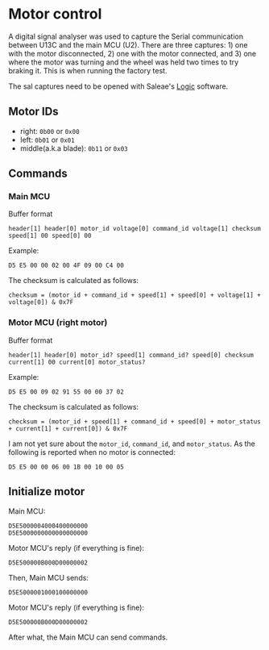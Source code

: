 # Motor control

A digital signal analyser was used to capture the Serial communication between U13C and the main MCU (U2). There are three captures: 1) one with the motor disconnected, 2) one with the motor connected, and 3) one where the motor was turning and the wheel was held two times to try braking it. This is when running the factory test.

The sal captures need to be opened with Saleae's [Logic](https://www.saleae.com/pages/downloads) software.

## Motor IDs

- right: `0b00` or `0x00`
- left: `0b01` or `0x01`
- middle(a.k.a blade): `0b11` or `0x03`

## Commands

### Main MCU

Buffer format

`header[1] header[0] motor_id voltage[0] command_id voltage[1] checksum speed[1] 00 speed[0] 00`

Example:

`D5 E5 00 00 02 00 4F 09 00 C4 00`

The checksum is calculated as follows:

`checksum = (motor_id + command_id + speed[1] + speed[0] + voltage[1] + voltage[0]) & 0x7F`

### Motor MCU (right motor)

Buffer format

`header[1] header[0] motor_id? speed[1] command_id? speed[0] checksum current[1] 00 current[0] motor_status?`

Example:

`D5 E5 00 09 02 91 55 00 00 37 02`

The checksum is calculated as follows:

`checksum = (motor_id + speed[1] + command_id + speed[0] + motor_status + current[1] + current[0]) & 0x7F`

I am not yet sure about the `motor_id`, `command_id`, and `motor_status`. As the following is reported when no motor is connected:

`D5 E5 00 00 06 00 1B 00 10 00 05`

## Initialize motor

Main MCU:

```
D5E5000004000400000000
D5E5000000000000000000
```

Motor MCU's reply (if everything is fine):

```
D5E500000B000D00000002
```

Then, Main MCU sends:

```
D5E5000001000100000000
```

Motor MCU's reply (if everything is fine):

```
D5E500000B000D00000002
```

After what, the Main MCU can send commands.
